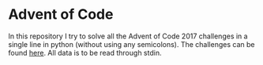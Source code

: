# Advent of Code

In this repository I try to solve all the Advent of Code 2017 challenges in a single line in python (without using any semicolons). The challenges can be found [here](http://adventofcode.com/2017/). All data is to be read through stdin.

